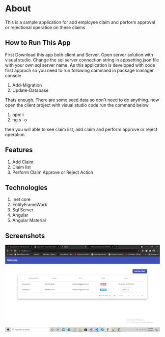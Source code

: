 # About
This is a sample application for add employee claim and perform approval or rejectional operation on these claims

## How to Run This App
First Download this app both client and Server. Open server solution with visual studio.
Change the sql server connection string in appsetting.json file with your own sql server name.
As this application is developed with code first approch so you need to run following command in package manager console
1) Add-Migration
2) Update-Database

Thats enough. There are some seed data so don't need to do anything.
now open the client project with visual studio code
run the command below
1) npm i
2) ng s -o

then you will able to see claim list, add claim and perform approve or reject operation

## Features
1. Add Claim
2. Claim list
3. Perform Claim Approve or Reject Action

## Technologies
1. .net core
2. EntityFrameWork
3. Sql Server
4. Angular
5. Angular Material

## Screenshots
![Test Image 1](https://github.com/Piasuddin/employeeClaim/blob/master/Screenshot%20(46).png)

